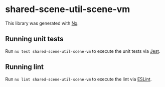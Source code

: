 # shared-scene-util-scene-vm

This library was generated with [Nx](https://nx.dev).

## Running unit tests

Run `nx test shared-scene-util-scene-vm` to execute the unit tests via [Jest](https://jestjs.io).

## Running lint

Run `nx lint shared-scene-util-scene-vm` to execute the lint via [ESLint](https://eslint.org/).
